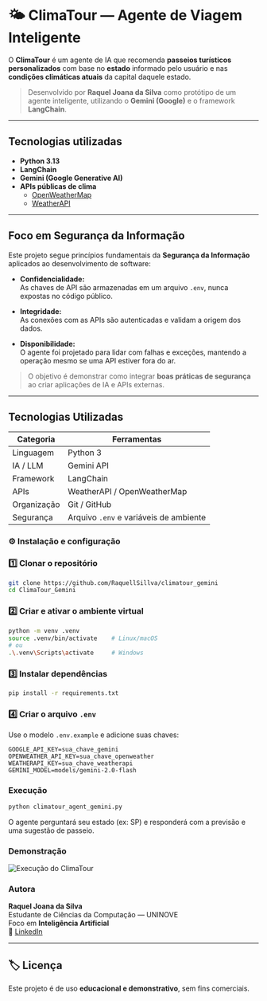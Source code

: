 # 🌤️ ClimaTour — Agente de Viagem Inteligente

O **ClimaTour** é um agente de IA que recomenda **passeios turísticos personalizados** com base no **estado** informado pelo usuário e nas **condições climáticas atuais** da capital daquele estado.

> Desenvolvido por **Raquel Joana da Silva** como protótipo de um agente inteligente, utilizando o **Gemini (Google)** e o framework **LangChain**.

---

##  Tecnologias utilizadas

- **Python 3.13**
- **LangChain**  
- **Gemini (Google Generative AI)**
- **APIs públicas de clima**  
  - [OpenWeatherMap](https://openweathermap.org/api)
  - [WeatherAPI](https://www.weatherapi.com/)

---

##  Foco em Segurança da Informação

Este projeto segue princípios fundamentais da **Segurança da Informação** aplicados ao desenvolvimento de software:

- **Confidencialidade:**  
  As chaves de API são armazenadas em um arquivo `.env`, nunca expostas no código público.

- **Integridade:**  
  As conexões com as APIs são autenticadas e validam a origem dos dados.

- **Disponibilidade:**  
  O agente foi projetado para lidar com falhas e exceções, mantendo a operação mesmo se uma API estiver fora do ar.

>  O objetivo é demonstrar como integrar **boas práticas de segurança** ao criar aplicações de IA e APIs externas.

---

##  Tecnologias Utilizadas

| Categoria | Ferramentas |
|------------|-------------|
| Linguagem | Python 3 |
| IA / LLM | Gemini API |
| Framework | LangChain |
| APIs | WeatherAPI / OpenWeatherMap |
| Organização | Git / GitHub |
| Segurança | Arquivo `.env` e variáveis de ambiente |

### ⚙️ Instalação e configuração

### 1️⃣ Clonar o repositório
```bash
git clone https://github.com/RaquellSillva/climatour_gemini
cd ClimaTour_Gemini
```

### 2️⃣ Criar e ativar o ambiente virtual
```bash
python -m venv .venv
source .venv/bin/activate    # Linux/macOS
# ou
.\.venv\Scripts\activate     # Windows
```

### 3️⃣ Instalar dependências
```bash
pip install -r requirements.txt
```

### 4️⃣ Criar o arquivo `.env`
Use o modelo `.env.example` e adicione suas chaves:
```env
GOOGLE_API_KEY=sua_chave_gemini
OPENWEATHER_API_KEY=sua_chave_openweather
WEATHERAPI_KEY=sua_chave_weatherapi
GEMINI_MODEL=models/gemini-2.0-flash
```

###  Execução

```bash
python climatour_agent_gemini.py
```

O agente perguntará seu estado (ex: SP)
e responderá com a previsão e uma sugestão de passeio.

###  Demonstração

![Execução do ClimaTour](climatour_gemini/docs/demo_terminal.png)


###  Autora

**Raquel Joana da Silva**  
Estudante de Ciências da Computação — UNINOVE  
Foco em **Inteligência Artificial**  
🔗 [LinkedIn](www.linkedin.com/in/raquel-joana-da-silva-75406bb0)

---

## 🏷️ Licença

Este projeto é de uso **educacional e demonstrativo**, sem fins comerciais.


